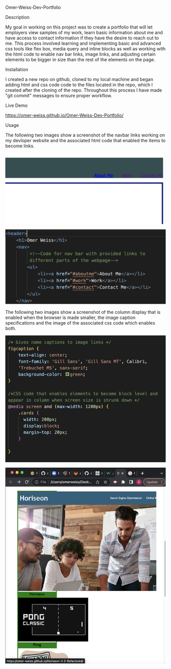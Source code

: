 Omer-Weiss-Dev-Portfolio



Description

My goal in working on this project was to create a portfolio that will let employers view samples of my work, learn basic information about me and have access to contact information if they have the desire to reach out to me. This process involved learning and implementing basic and advanced css tools like flex box, media query and inline blocks as well as working with the html code to enable nav bar links, image links, and adjusting certain elements to be bigger in size than the rest of the elements on the page. 



Installation

I created a new repo on github, cloned to my local machine and began adding html and css code code to the files located in the repo, which I created after the cloning of the repo. Throughout this process I have made "git commit" messages to ensure proper workflow.



Live Demo

https://omer-weiss.github.io/Omer-Weiss-Dev-Portfolio/



Usage

The following two images show a screenshot of the navbar links working on my devloper website and the associated html code that enabled the items to become links. 

![ image of navigation bar code screenshot](/navbar-screenshot.png "navigation screenshot")

![ image of navigation bar links](/navbar.png "navigation bar code")

The following two images show a screenshot of the column display that is enabled when the browser is made smaller, the image caption specifications and the image of the associated css code which enables both. 

![ image of media resize and figcaption css code](/figcaption-media-screen-shot.png "css code ")

![ application link images displayed in column when items become smaller, in order to fit screen](/media-size.png "screenshot")
